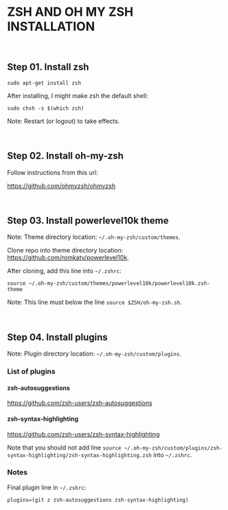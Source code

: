 # ZSH AND OH MY ZSH INSTALLATION

&nbsp;

## Step 01. Install zsh

```shell
sudo apt-get install zsh
```

After installing, I might make zsh the default shell:

```shell
sudo chsh -s $(which zsh)
```

Note: Restart (or logout) to take effects.

&nbsp;

## Step 02. Install oh-my-zsh

Follow instructions from this url:

<https://github.com/ohmyzsh/ohmyzsh>

&nbsp;

## Step 03. Install powerlevel10k theme

Note: Theme directory location: ```~/.oh-my-zsh/custom/themes```.

Clone repo into theme directory location: <https://github.com/romkatv/powerlevel10k>.

After cloning, add this line into ```~/.zshrc```:

```text
source ~/.oh-my-zsh/custom/themes/powerlevel10k/powerlevel10k.zsh-theme
```

Note: This line must below the line ```source $ZSH/oh-my-zsh.sh```.

&nbsp;

## Step 04. Install plugins

Note: Plugin directory location: ```~/.oh-my-zsh/custom/plugins```.

### List of plugins

#### zsh-autosuggestions

<https://github.com/zsh-users/zsh-autosuggestions>

#### zsh-syntax-highlighting

<https://github.com/zsh-users/zsh-syntax-highlighting>

Note that you should not add line ```source ~/.oh-my-zsh/custom/plugins/zsh-syntax-highlighting/zsh-syntax-highlighting.zsh``` into ```~/.zshrc```.

### Notes

Final plugin line in ```~/.zshrc```:

```text
plugins=(git z zsh-autosuggestions zsh-syntax-highlighting)
```
